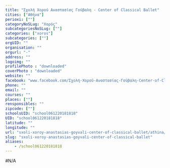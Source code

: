 ```yaml
---
title: "Σχολή Χορού Αναστασίας Γούβαλη - Center of Classical Ballet"
cities: ["Αθήνα"]
perioxi: [""]
categoryNoSLug: "Χορός"
subcategoriesNoSLug: [""]
categories: ["xoros"]
subcategories: [""]
orgUID: ""
organisation: ""
orgurl: "-"
address: ""
logoimg: ""
profilePhoto : "downloaded"
coverPhoto : "downloaded"
website: ""
facebook: "www.facebook.com/Σχολή-Χορού-Αναστασίας-Γούβαλη-Center-of-Classical-Ballet-178757075503100/"
phone: ""
email: ""
courses: ""
places: [""]
rensponsibles: ""
zipcode: [""]
schoolsUID: "school061220181818"
UID: "school061220181818"
latitude: ""
longitude: ""
url: "sxoli-xoroy-anastasias-goyvali-center-of-classical-ballet/athina/xoros/"
slug: "sxoli-xoroy-anastasias-goyvali-center-of-classical-ballet"
aliases:
    - /school061220181818
---
```





#N/A